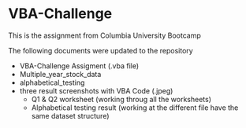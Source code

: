 # VBA-Challenge
This is the assignment from Columbia University Bootcamp


The following documents were updated to the repository

- VBA-Challenge Assigment (.vba file)
- Multiple_year_stock_data
- alphabetical_testing
- three result screenshots with VBA Code (.jpeg)
  - Q1 & Q2 worksheet (working throug all the worksheets)
  - Alphabetical testing result (working at the different file have the same dataset structure)

